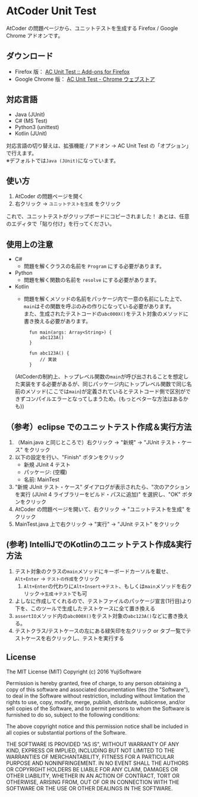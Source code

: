 # AtCoder Unit Test

AtCoder の問題ページから、ユニットテストを生成する Firefox / Google Chrome アドオンです。

## ダウンロード

* Firefox 版： [AC Unit Test :: Add-ons for Firefox](https://addons.mozilla.org/firefox/addon/ac-unit-test/ "AC Unit Test :: Add-ons for Firefox")
* Google Chrome 版： [AC Unit Test - Chrome ウェブストア](https://chrome.google.com/webstore/detail/lmahhninbclefepjbcdfbcjnancipfmi/ "AC Unit Test - Chrome ウェブストア")

## 対応言語

* Java (JUnit)
* C# (MS Test)
* Python3 (unittest)
* Kotlin (JUnit)

対応言語の切り替えは、拡張機能 / アドオン → AC Unit Test の「オプション」で行えます。  
※デフォルトでは`Java (JUnit)`になっています。

## 使い方

1. AtCoder の問題ページを開く
2. 右クリック → `ユニットテストを生成` をクリック

これで、ユニットテストがクリップボードにコピーされました！
あとは、任意のエディタで「貼り付け」を行ってください。

## 使用上の注意

* C#
    * 問題を解くクラスの名前を `Program` にする必要があります。
* Python
    * 問題を解く関数の名前を `resolve` にする必要があります。
* Kotlin
    * 問題を解くメソッドの名前をパッケージ内で一意の名前にした上で、`main`はその関数を呼ぶのみの作りになっている必要があります。  
    また、生成されたテストコードの`abc000X()`をテスト対象のメソッドに書き換える必要があります。
    
            fun main(args: Array<String>) {
                abc123A()
            }
            
            fun abc123A() {
                // 実装
            }
            
    (AtCoderの制約上、トップレベル関数の`main`が呼び出されることを想定した実装をする必要があるが、同じパッケージ内にトップレベル関数で同じ名前のメソッド(ここでは`main`)が定義されているとテストコード側で区別ができずコンパイルエラーとなってしまうため。(もっとベターな方法はあるかも))

## （参考）eclipse でのユニットテスト作成＆実行方法

1. （Main.java と同じところで）右クリック → "新規" → "JUnit テスト・ケース" をクリック
2. 以下の設定を行い、"Finish" ボタンをクリック
    * 新規 JUnit 4 テスト
    * パッケージ: (空欄)
    * 名前: MainTest
3. "新規 JUnit テスト・ケース" ダイアログが表示されたら、"次のアクションを実行 (JUnit 4 ライブラリーをビルド・パスに追加)" を選択し、"OK" ボタンをクリック
4. AtCoder の問題ページを開いて、右クリック → "ユニットテストを生成" をクリック
5. MainTest.java 上で右クリック → "実行" → "JUnit テスト" をクリック

## (参考) IntelliJでのKotlinのユニットテスト作成&実行方法
1. テスト対象のクラスの`main`メソッドにキーボードカーソルを載せ、`Alt+Enter` → `テストの作成`をクリック
    1. `Alt+Enter`の代わりに`Alt+Insert`→`テスト`、もしくは`main`メソッドを右クリック→`生成`→`テスト`でも可
2. よしなに作成してくれるので、テストファイルのパッケージ宣言(1行目)より下を、このツールで生成したテストケースに全て置き換える
3. `assertIO`メソッド内の`abc000X()`をテスト対象の`abc123A()`などに書き換える。
4. テストクラス/テストケースの左にある緑矢印を左クリック or タブ一覧でテストケースを右クリックし、テストを実行する

## License

The MIT License (MIT)
Copyright (c) 2016 YujiSoftware

Permission is hereby granted, free of charge, to any person obtaining a copy of this software and associated documentation files (the "Software"), to deal in the Software without restriction, including without limitation the rights to use, copy, modify, merge, publish, distribute, sublicense, and/or sell copies of the Software, and to permit persons to whom the Software is furnished to do so, subject to the following conditions:

The above copyright notice and this permission notice shall be included in all copies or substantial portions of the Software.

THE SOFTWARE IS PROVIDED "AS IS", WITHOUT WARRANTY OF ANY KIND, EXPRESS OR IMPLIED, INCLUDING BUT NOT LIMITED TO THE WARRANTIES OF MERCHANTABILITY, FITNESS FOR A PARTICULAR PURPOSE AND NONINFRINGEMENT. IN NO EVENT SHALL THE AUTHORS OR COPYRIGHT HOLDERS BE LIABLE FOR ANY CLAIM, DAMAGES OR OTHER LIABILITY, WHETHER IN AN ACTION OF CONTRACT, TORT OR OTHERWISE, ARISING FROM, OUT OF OR IN CONNECTION WITH THE SOFTWARE OR THE USE OR OTHER DEALINGS IN THE SOFTWARE.
